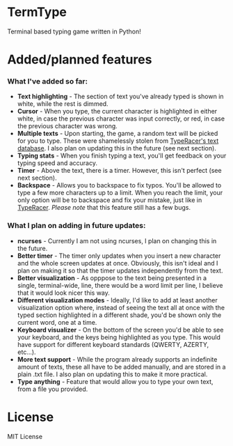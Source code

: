 # TermType
Terminal based typing game written in Python!



# Added/planned features

### What I've added so far:

- **Text highlighting** - The section of text you've already typed is shown in white, while the rest is dimmed.
- **Cursor** - When you type, the current character is highlighted in either white, in case the previous character was input correctly, or red, in case the previous character was wrong.
- **Multiple texts** - Upon starting, the game, a random text will be picked for you to type. These were shamelessly stolen from [TypeRacer's text database](https://data.typeracer.com/pit/texts). I also plan on updating this in the future (see next section).
- **Typing stats** - When you finish typing a text, you'll get feedback on your typing speed and accuracy.
- **Timer** - Above the text, there is a timer. However, this isn't perfect (see next section).
- **Backspace** - Allows you to backspace to fix typos. You'll be allowed to type a few more characters up to a limit. When you reach the limit, your only option will be to backspace and fix your mistake, just like in [TypeRacer](https://play.typeracer.com/). *Please note* that this feature still has a few bugs.

### What I plan on adding in future updates:

- **ncurses** - Currently I am not using ncurses, I plan on changing this in the future.
- **Better timer** - The timer only updates when you insert a new character and the whole screen updates at once. Obviously, this isn't ideal and I plan on making it so that the timer updates independently from the text.
- **Better visualization** - As opppose to the text being presented in a single, terminal-wide, line, there would be a word limit per line, I believe that it would look nicer this way.
- **Different visualization modes** - Ideally, I'd like to add at least another visualization option where, instead of seeing the text all at once with the typed section highlighted in a different shade, you'd be shown only the current word, one at a time.
- **Keyboard visualizer** - On the bottom of the screen you'd be able to see your keyboard, and the keys being highlighted as you type. This would have support for different keyboard standards (QWERTY, AZERTY, etc...).
- **More text support** - While the program already supports an indefinite amount of texts, these all have to be added manually, and are stored in a plain .txt file. I also plan on updating this to make it more practical.
- **Type anything** - Feature that would allow you to type your own text, from a file you provided.



# License
MIT License
